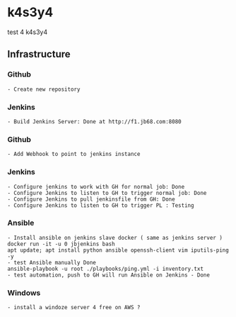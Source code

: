 # k4s3y4
test 4 k4s3y4

## Infrastructure
### Github
    - Create new repository
### Jenkins
    - Build Jenkins Server: Done at http://f1.jb68.com:8080
### Github
    - Add Webhook to point to jenkins instance
### Jenkins
    - Configure jenkins to work with GH for normal job: Done
    - Configure Jenkins to listen to GH to trigger normal job: Done
    - Configure Jenkins to pull jenkinsfile from GH: Done
    - Configure Jenkins to listen to GH to trigger PL : Testing
### Ansible
    - Install ansible on jenkins slave docker ( same as jenkins server )
    docker run -it -u 0 jbjenkins bash
    apt update; apt install python ansible openssh-client vim iputils-ping -y
    - test Ansible manually Done
    ansible-playbook -u root ./playbooks/ping.yml -i inventory.txt
    - test automation, push to GH will run Ansible on Jenkins - Done
### Windows
    - install a windoze server 4 free on AWS ?
